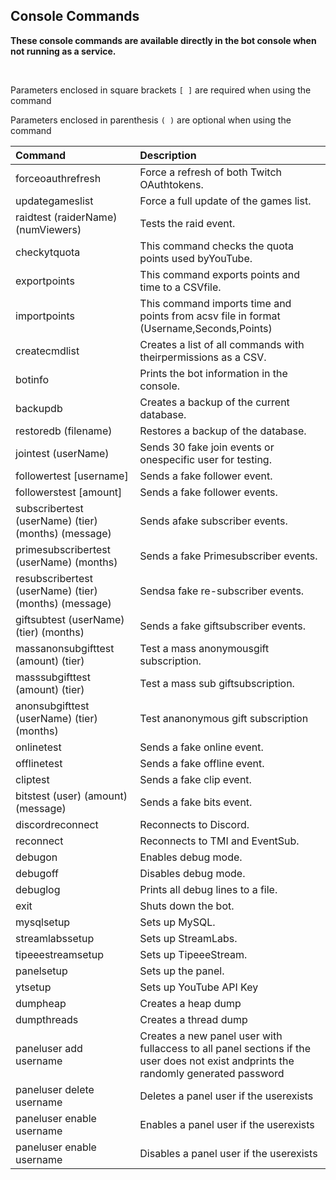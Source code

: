 ## Console Commands

**These console commands are available directly in the bot console when not running as a service.**

&nbsp;

Parameters enclosed in square brackets `[ ]` are required when using the command

Parameters enclosed in parenthesis `( )` are optional when using the command

<!-- table -->
| Command | Description |
| :--- | :--- |
| forceoauthrefresh | Force a refresh of both Twitch OAuthtokens. |
| updategameslist | Force a full update of the games list. |
| raidtest (raiderName) (numViewers) | Tests the raid event. |
| checkytquota | This command checks the quota points used byYouTube. |
| exportpoints | This command exports points and time to a CSVfile. |
| importpoints | This command imports time and points from acsv file in format (Username,Seconds,Points) |
| createcmdlist | Creates a list of all commands with theirpermissions as a CSV. |
| botinfo | Prints the bot information in the console. |
| backupdb | Creates a backup of the current database. |
| restoredb (filename) | Restores a backup of the database. |
| jointest (userName) | Sends 30 fake join events or onespecific user for testing. |
| followertest [username] | Sends a fake follower event. |
| followerstest [amount] | Sends a fake follower events. |
| subscribertest (userName) (tier) (months) (message) | Sends afake subscriber events. |
| primesubscribertest (userName) (months) | Sends a fake Primesubscriber events. |
| resubscribertest (userName) (tier) (months) (message) | Sendsa fake re-subscriber events. |
| giftsubtest (userName) (tier) (months) | Sends a fake giftsubscriber events. |
| massanonsubgifttest (amount) (tier) | Test a mass anonymousgift subscription. |
| masssubgifttest (amount) (tier) | Test a mass sub giftsubscription. |
| anonsubgifttest (userName) (tier) (months) | Test ananonymous gift subscription |
| onlinetest | Sends a fake online event. |
| offlinetest | Sends a fake offline event. |
| cliptest | Sends a fake clip event. |
| bitstest (user) (amount) (message) | Sends a fake bits event. |
| discordreconnect | Reconnects to Discord. |
| reconnect | Reconnects to TMI and EventSub. |
| debugon | Enables debug mode. |
| debugoff | Disables debug mode. |
| debuglog | Prints all debug lines to a file. |
| exit | Shuts down the bot. |
| mysqlsetup | Sets up MySQL. |
| streamlabssetup | Sets up StreamLabs. |
| tipeeestreamsetup | Sets up TipeeeStream. |
| panelsetup | Sets up the panel. |
| ytsetup | Sets up YouTube API Key |
| dumpheap | Creates a heap dump |
| dumpthreads | Creates a thread dump |
| paneluser add username | Creates a new panel user with fullaccess to all panel sections if the user does not exist andprints the randomly generated password |
| paneluser delete username | Deletes a panel user if the userexists |
| paneluser enable username | Enables a panel user if the userexists |
| paneluser enable username | Disables a panel user if the userexists |
